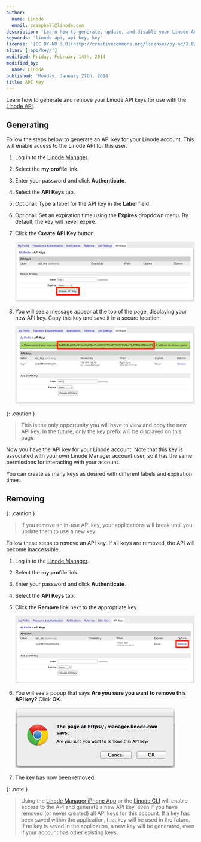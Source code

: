 ```yaml
---
author:
  name: Linode
  email: scampbell@linode.com
description: 'Learn how to generate, update, and disable your Linode API key.'
keywords: 'linode api, api key, key'
license: '[CC BY-ND 3.0](http://creativecommons.org/licenses/by-nd/3.0/us/)'
alias: ['api/key/']
modified: Friday, February 14th, 2014
modified_by:
  name: Linode
published: 'Monday, January 27th, 2014'
title: API Key
---
```


Learn how to generate and remove your Linode API keys for use with the [Linode API](https://www.linode.com/api/).

Generating
----------

Follow the steps below to generate an API key for your Linode account. This will enable access to the Linode API for this user.

1.  Log in to the [Linode Manager](https://manager.linode.com/).
2.  Select the **my profile** link.
3.  Enter your password and click **Authenticate**.
4.  Select the **API Keys** tab.
5.  Optional: Type a label for the API key in the **Label** field.
6.  Optional: Set an expiration time using the **Expires** dropdown menu. By default, the key will never expire.
7.  Click the **Create API Key** button.

    [![Click the Create API Key button.](/docs/assets/1560-myprofile_api_create1_small.png)](/docs/assets/1553-myprofile_api_create1.png)

8.  You will see a message appear at the top of the page, displaying your new API key. Copy this key and save it in a secure location.

    [![Copy the API key that appears at the top of the page.](/docs/assets/1562-myprofile_api_key_full_marked_small.png)](/docs/assets/1554-myprofile_api_key_full_marked.png)

 {: .caution }
>
> This is the only opportunity you will have to view and copy the new API key. In the future, only the key prefix will be displayed on this page.

Now you have the API key for your Linode account. Note that this key is associated with your own Linode Manager account user, so it has the same permissions for interacting with your account.

You can create as many keys as desired with different labels and expiration times.

Removing
--------

 {: .caution }
>
> If you remove an in-use API key, your applications will break until you update them to use a new key.

Follow these steps to remove an API key. If all keys are removed, the API will become inaccessible.

1.  Log in to the [Linode Manager](https://manager.linode.com/).
2.  Select the **my profile** link.
3.  Enter your password and click **Authenticate**.
4.  Select the **API Keys** tab.
5.  Click the **Remove** link next to the appropriate key.

    [![Click the Remove button next to the appropriate key.](/docs/assets/1561-myprofile_api_remove_small.png)](/docs/assets/1555-myprofile_api_remove.png)

6.  You will see a popup that says **Are you sure you want to remove this API key?** Click **OK**.

    [![Click OK.](/docs/assets/1556-myprofile_api_remove_ok.png)](/docs/assets/1556-myprofile_api_remove_ok.png)

7.  The key has now been removed.

 {: .note }
>
> Using the [Linode Manager iPhone App](https://www.linode.com/iphone/) or the [Linode CLI](/docs/cli) will enable access to the API and generate a new API key, even if you have removed (or never created) all API keys for this account. If a key has been saved within the application, that key will be used in the future. If no key is saved in the application, a new key will be generated, even if your account has other existing keys.



